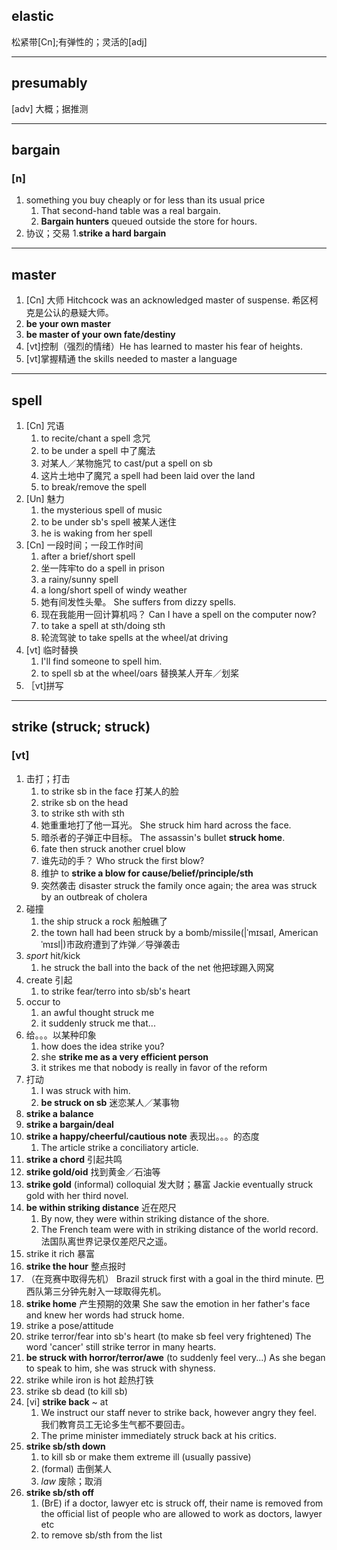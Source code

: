 ## elastic
松紧带[Cn];有弹性的；灵活的[adj]

***
## presumably
[adv] 大概；据推测

***
## bargain
### [n]
1. something you buy cheaply or for less than its usual price
    1. That second-hand table was a real bargain.
    2. **Bargain hunters** queued outside the store for hours.
2. 协议；交易
    1.**strike a hard bargain**

***
## master
1. [Cn] 大师 Hitchcock was an acknowledged master of suspense. 希区柯克是公认的悬疑大师。
2. **be your own master**
3. **be master of your own fate/destiny**
4. [vt]控制（强烈的情绪）He has learned to master his fear of heights.
5. [vt]掌握精通 the skills needed to master a language

***
## spell
1. [Cn] 咒语
    1. to recite/chant a spell 念咒
    2. to be under a spell 中了魔法
    3. 对某人／某物施咒 to cast/put a spell on sb
    4. 这片土地中了魔咒 a spell had been laid  over the land
    5. to break/remove the spell
2. [Un] 魅力
    1. the mysterious spell of music
    2. to be under sb's spell 被某人迷住
    3. he is waking from her spell
3. [Cn] 一段时间；一段工作时间
    1. after a brief/short spell
    2. 坐一阵牢to do a spell in prison
    3. a rainy/sunny spell
    4. a long/short spell of windy weather
    5. 她有间发性头晕。 She suffers from dizzy spells.
    6. 现在我能用一回计算机吗？ Can I have a spell on the computer now?
    7. to take a spell at sth/doing sth
    8. 轮流驾驶 to take spells at the wheel/at driving
4. [vt] 临时替换
    1. I'll find someone to spell him.
    2. to spell sb at the wheel/oars 替换某人开车／划桨
5. ［vt]拼写

***
## strike (struck; struck)
### [vt]
1. 击打；打击
    1. to strike sb in the face 打某人的脸
    2. strike sb on the head
    3. to strike sth with sth
    4. 她重重地打了他一耳光。 She struck him hard across the face.
    5. 暗杀者的子弹正中目标。 The assassin's bullet **struck home**.
    6. fate then struck another cruel blow
    7. 谁先动的手？ Who struck the first blow?
    8. 维护 to **strike a blow for cause/belief/principle/sth**
    9. 突然袭击 disaster struck the family once again; the area was struck by an outbreak of cholera
2. 碰撞
    1. the ship struck a rock 船触礁了
    2. the town hall had been struck by a bomb/missile(|ˈmɪsaɪl, American ˈmɪsl|)市政府遭到了炸弹／导弹袭击
3. *sport* hit/kick
    1. he struck the ball into the back of the net 他把球踢入网窝
4. create 引起
    1. to strike fear/terro into sb/sb's heart
5. occur to
    1. an awful thought struck me
    2. it suddenly struck me that...
6. 给。。。以某种印象
    1. how does the idea strike you?
    2. she **strike me as a very efficient person**
    3. it strikes me that nobody is really in favor of the reform
7. 打动
    1. I was struck with him.
    2. **be struck on sb** 迷恋某人／某事物
8. **strike a balance**
9. **strike a bargain/deal**
10. **strike a happy/cheerful/cautious note** 表现出。。。的态度
    1. The article strike a conciliatory article.
11. **strike a chord** 引起共鸣
12. **strike gold/oid** 找到黄金／石油等
13. **strike gold** (informal) colloquial 发大财；暴富 Jackie eventually struck gold with her third novel.
14. **be within striking distance** 近在咫尺
    1. By now, they were within striking distance of the shore.
    2. The French team were with in striking distance of the world record. 法国队离世界记录仅差咫尺之遥。
15. strike it rich 暴富
16. **strike the hour** 整点报时
17. （在竞赛中取得先机） Brazil struck first with a goal in the third minute. 巴西队第三分钟先射入一球取得先机。
18. **strike home** 产生预期的效果 She saw the emotion in her father's face and knew her words had struck home.
19. strike a pose/attitude
20. strike terror/fear into sb's heart (to make sb feel very frightened) The word 'cancer' still strike terror in many hearts.
21. **be struck with horror/terror/awe** (to suddenly feel very...) As she began to speak to him, she was struck with shyness.
22. strike while iron is hot 趁热打铁
23. strike sb dead (to kill sb)
24. [vi] **strike back** ~ at
    1. We instruct our staff never to strike back, however angry they feel. 我们教育员工无论多生气都不要回击。
    2. The prime minister immediately struck back at his critics.
25. **strike sb/sth down**
    1. to kill sb or make them extreme ill (usually passive)
    2. (formal) 击倒某人
    3. *law* 废除；取消
26. **strike sb/sth off**
    1. (BrE) if a doctor, lawyer etc is struck off, their name is removed from the official list of people who are allowed to work as doctors, lawyer etc
    2. to remove sb/sth from the list
